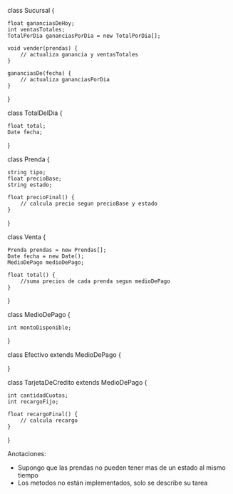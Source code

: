 
class Sucursal {

    float gananciasDeHoy;
    int ventasTotales;
    TotalPorDia gananciasPorDia = new TotalPorDia[];

    void vender(prendas) {
        // actualiza ganancia y ventasTotales
    }

    gananciasDe(fecha) {
        // actualiza gananciasPorDia   
    }
}

class TotalDelDia {

    float total;
    Date fecha;
}

class Prenda {

    string tipo;
    float precioBase;
    string estado;

    float precioFinal() {
        // calcula precio segun precioBase y estado
    }
}

class Venta {

    Prenda prendas = new Prendas[];
    Date fecha = new Date();
    MedioDePago medioDePago;

    float total() {
        //suma precios de cada prenda segun medioDePago
    }
}

class MedioDePago {

    int montoDisponible;
}

class Efectivo extends MedioDePago {

}

class TarjetaDeCredito extends MedioDePago {

    int cantidadCuotas;
    int recargoFijo;

    float recargoFinal() {
        // calcula recargo
    }
}

Anotaciones:
- Supongo que las prendas no pueden tener mas de un estado al mismo tiempo
- Los metodos no están implementados, solo se describe su tarea